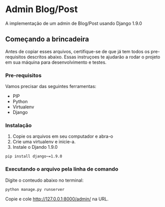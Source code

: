 # Admin Blog/Post

A implementação de um admin de Blog/Post usando Django 1.9.0


## Começando a brincadeira
 
Antes de copiar esses arquivos, certifique-se de que já tem todos os pre-requisitos descritos abaixo.
Essas instruçoes te ajudarão a rodar o projeto em sua máquina para desenvolvimento e testes.

### Pre-requisitos

Vamos precisar das seguintes ferramentas:
- PIP
- Python
- Virtualenv
- Django

### Instalação

1. Copie os arquivos em seu computador e abra-o
2. Crie uma virtualenv e inicie-a.
3. Instale o Djando 1.9.0 

```
pip install django~=1.9.0
```

### Executando o arquivo pela linha de comando

Digite o conteudo abaixo no terminal:

```
python manage.py runserver
```

Copie e cole http://127.0.0.1:8000/admin/ na URL.
